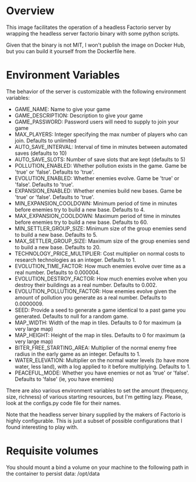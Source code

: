 # Overview

This image facilitates the operation of a headless Factorio server by wrapping the headless server factorio binary with some python scripts.

Given that the binary is not MIT, I won't publish the image on Docker Hub, but you can build it yourself from the Dockerfile here.

# Environment Variables

The behavior of the server is customizable with the following environment variables:

- GAME_NAME: Name to give your game
- GAME_DESCRIPTION: Description to give your game
- GAME_PASSWORD: Password users will need to supply to join your game
- MAX_PLAYERS: Integer specifying the max number of players who can join. Defaults to unlimited
- AUTO_SAVE_INTERVAL: Interval of time in minutes between automated saves (defaults to 10)
- AUTO_SAVE_SLOTS: Number of save slots that are kept (defaults to 5)
- POLLUTION_ENABLED: Whether pollution exists in the game. Game be 'true' or 'false'. Defaults to 'true'.
- EVOLUTION_ENABLED: Whether enemies evolve. Game be 'true' or 'false'. Defaults to 'true'.
- EXPANSION_ENABLED: Whether enemies build new bases. Game be 'true' or 'false'. Defaults to 'true'.
- MIN_EXPANSION_COOLDOWN: Minimum period of time in minutes before enemies try to build a new base. Defaults to 4.
- MAX_EXPANSION_COOLDOWN: Maximum period of time in minutes before enemies try to build a new base. Defaults to 60.
- MIN_SETTLER_GROUP_SIZE: Minimum size of the group enemies send to build a new base. Defaults to 5. 
- MAX_SETTLER_GROUP_SIZE: Maximum size of the group enemies send to build a new base. Defaults to 20. 
- TECHNOLOGY_PRICE_MULTIPLIER: Cost multiplier on normal costs to research technologies as an integer. Defaults to 1.
- EVOLUTION_TIME_FACTOR: How much enemies evolve over time as a real number. Defaults to 0.000004.
- EVOLUTION_DESTROY_FACTOR: How much enemies evolve when you destroy their buildings as a real number. Defaults to 0.002.
- EVOLUTION_POLLUTION_FACTOR: How enemies evolve given the amount of pollution you generate as a real number. Defaults to 0.0000009.
- SEED: Provide a seed to generate a game identical to a past game you generated. Defaults to null for a random game.
- MAP_WIDTH: Width of the map in tiles. Defaults to 0 for maximum (a very large map)
- MAP_HEIGHT: Height of the map in tiles. Defaults to 0 for maximum (a very large map)
- BITER_FREE_STARTING_AREA: Multiplier of the normal enemy free radius in the early game as an integer. Defaults to 1.
- WATER_ELEVATION: Multiplier on the normal water levels (to have more water, less land), with a log applied to it before multiplying. Defaults to 1.
- PEACEFUL_MODE: Whether you have enemies or not as 'true' or 'false'. Defaults to 'false' (ie, you have enemies)

There are also various environment variables to set the amount (frequency, size, richness) of various starting resources, but I'm getting lazy. Please, look at the configs.py code file for their names.

Note that the headless server binary supplied by the makers of Factorio is highly configurable. This is just a subset of possible configurations that I found interesting to play with.

# Requisite volumes

You should mount a bind a volume on your machine to the following path in the container to persist data: /opt/data

